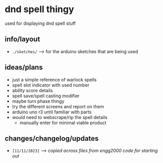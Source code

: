 # dnd spell thingy

  used for displaying dnd spell stuff

## info/layout
- `./sketches/` --> for the arduino sketches that are being used

## ideas/plans
* just a simple reference of warlock spells
* spell slot indicator with used number
* ability score details
* spell save/spell casting modifier
* maybe turn phase thingy
* try the different screens and report on them
* arduino uno r3 until familiar with parts
* would need to webscrape/rip the spell details
  - manually enter for minimal viable product


##  changes/changelog/updates
* `[11/11/2023]` --> *copied across files from engg2000 code for starting out*